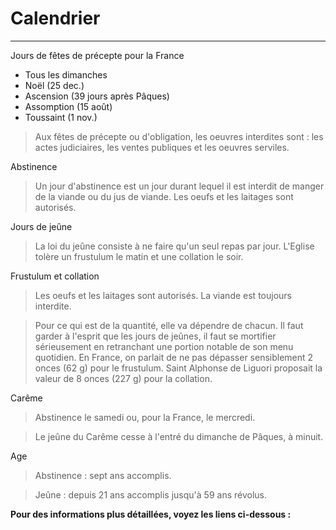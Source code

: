 # Calendrier

***

Jours de fêtes de précepte pour la France

- Tous les dimanches
- Noël (25 dec.)
- Ascension (39 jours après Pâques)
- Assomption (15 août)
- Toussaint (1 nov.) 

> Aux fêtes de précepte ou d'obligation, les oeuvres interdites sont : les actes judiciaires, les ventes publiques et les oeuvres serviles.

Abstinence

> Un jour d'abstinence est un jour durant lequel il est interdit de manger de la viande ou du jus de viande. Les oeufs et les laitages sont autorisés.

Jours de jeûne

> La loi du jeûne consiste à ne faire qu'un seul repas par jour. L'Eglise tolère un frustulum le matin et une collation le soir. 

Frustulum et collation

> Les oeufs et les laitages sont autorisés. La viande est toujours interdite.

> Pour ce qui est de la quantité, elle va dépendre de chacun. Il faut garder à l'esprit que les jours de jeûnes, il faut se mortifier sérieusement en retranchant une portion notable de son menu quotidien. En France, on parlait de ne pas dépasser sensiblement 2 onces (62 g) pour le frustulum. Saint Alphonse de Liguori proposait la valeur de 8 onces (227 g) pour la collation. 

Carême

> Abstinence le samedi ou, pour la France, le mercredi.

> Le jeûne du Carême cesse à l'entré du dimanche de Pâques, à minuit. 

Age

> Abstinence : sept ans accomplis.

> Jeûne : depuis 21 ans accomplis jusqu'à 59 ans révolus.

**Pour des informations plus détaillées, voyez les liens ci-dessous :**
